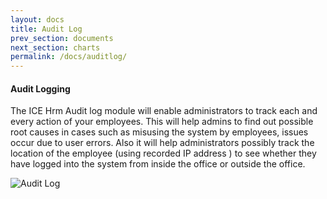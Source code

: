 ```yaml
---
layout: docs
title: Audit Log
prev_section: documents
next_section: charts
permalink: /docs/auditlog/
---
```


#### Audit Logging
The ICE Hrm Audit log module will enable administrators to track each and every action of your employees. 
This will help admins to find out possible root causes in cases such as misusing the system by employees, 
issues occur due to user errors. Also it will help administrators possibly  track  the location of the employee
(using recorded IP address ) to see whether they have logged into the system from inside the office or outside 
the office.

![Audit Log](https://icehrm.s3.amazonaws.com/images/blog-images/audit_log.png)